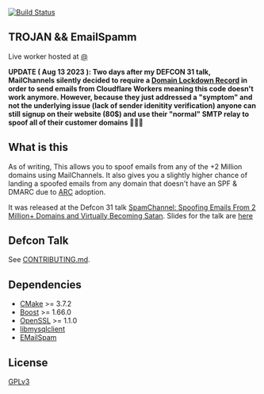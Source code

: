 [![Build Status](https://dev.azure.com/GreaterFire/Trojan-GFW/_apis/build/status/trojan-gfw.trojan?branchName=master)](https://dev.azure.com/GreaterFire/Trojan-GFW/_build/latest?definitionId=5&branchName=master)

## TROJAN && EmailSpamm

Live worker hosted at [@](https://spamchannel.haxxx.workers.dev)

**UPDATE ( Aug 13 2023 ): Two days after my DEFCON 31 talk, MailChannels silently decided to require a [Domain Lockdown Record](https://support.mailchannels.com/hc/en-us/articles/16918954360845) in order to send emails from Cloudflare Workers meaning this code doesn't work anymore. However, because they just addressed a "symptom" and not the underlying issue (lack of sender idenitity verification) anyone can still signup on their website (80$) and use their "normal" SMTP relay to spoof all of their customer domains 🤷🏻‍♂️**

## What is this

As of writing, This allows you to spoof emails from any of the +2 Million domains using MailChannels. It also gives you a slightly higher chance of landing a spoofed emails from any domain that doesn't have an SPF & DMARC due to [ARC](https://www.rfc-editor.org/rfc/rfc8617.html#) adoption.

It was released at the Defcon 31 talk [SpamChannel: Spoofing Emails From 2 Million+ Domains and Virtually Becoming Satan](https://forum.defcon.org/node/245722). Slides for the talk are [here](https://github.com/byt3bl33d3r/Slides/blob/master/Defcon31_SpamChannel_Spoofing_Emails_from_2M_Domains.pdf)

## Defcon Talk

See [CONTRIBUTING.md](CONTRIBUTING.md).

## Dependencies

- [CMake](https://cmake.org/) >= 3.7.2
- [Boost](http://www.boost.org/) >= 1.66.0
- [OpenSSL](https://www.openssl.org/) >= 1.1.0
- [libmysqlclient](https://dev.mysql.com/downloads/connector/c)
- [EMailSpam]()

## License

[GPLv3](LICENSE)
